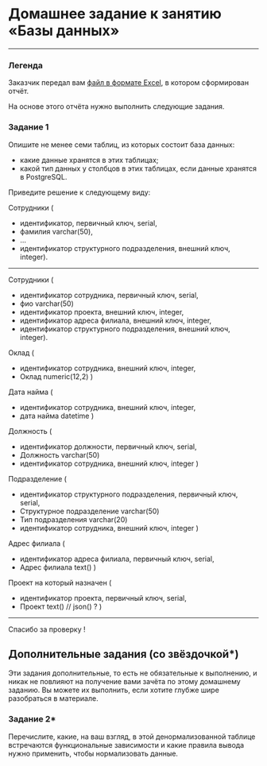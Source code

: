 # Домашнее задание к занятию «Базы данных»


---
### Легенда

Заказчик передал вам [файл в формате Excel](https://github.com/netology-code/sdb-homeworks/blob/main/resources/hw-12-1.xlsx), в котором сформирован отчёт. 

На основе этого отчёта нужно выполнить следующие задания.

### Задание 1

Опишите не менее семи таблиц, из которых состоит база данных:

- какие данные хранятся в этих таблицах;
- какой тип данных у столбцов в этих таблицах, если данные хранятся в PostgreSQL.

Приведите решение к следующему виду:

Сотрудники (

- идентификатор, первичный ключ, serial,
- фамилия varchar(50),
- ...
- идентификатор структурного подразделения, внешний ключ, integer).


---------------------------------------------------------------------------------------------------------------------------------------------
Сотрудники (

- идентификатор сотрудника, первичный ключ, serial,
- фио varchar(50)
- идентификатор проекта, внешний ключ, integer,
- идентификатор адреса филиала, внешний ключ, integer,
- идентификатор структурного подразделения, внешний ключ, integer).

Оклад
(
- идентификатор сотрудника, внешний ключ, integer,
- Оклад numeric(12,2)
)

Дата найма
(
- идентификатор сотрудника, внешний ключ, integer,
- дата найма datetime
)

Должность
(
- идентификатор должности, первичный ключ, serial,
- Должность varchar(50)
- идентификатор сотрудника, внешний ключ, integer
)

Подразделение
(
- идентификатор структурного подразделения, первичный ключ, serial,
- Структурное подразделение varchar(50)
- Тип подразделения varchar(20)
- идентификатор сотрудника, внешний ключ, integer
)

Адрес филиала
(
- идентификатор адреса филиала, первичный ключ, serial,
- Адрес филиала text()
)

Проект на который назначен
(
- идентификатор проекта, первичный ключ, serial,
- Проект text() // json() ?
)

---------------------------------------------------------------------------------------------------------------------------------------------

Спасибо за проверку !



## Дополнительные задания (со звёздочкой*)
Эти задания дополнительные, то есть не обязательные к выполнению, и никак не повлияют на получение вами зачёта по этому домашнему заданию. Вы можете их выполнить, если хотите глубже шире разобраться в материале.


### Задание 2*

Перечислите, какие, на ваш взгляд, в этой денормализованной таблице встречаются функциональные зависимости и какие правила вывода нужно применить, чтобы нормализовать данные.
